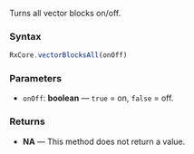 Turns all vector blocks on/off.

### Syntax

```typescript
RxCore.vectorBlocksAll(onOff)
```

### Parameters

- `onOff`: **boolean** — `true` = on, `false` = off.

### Returns

- **NA** — This method does not return a value.